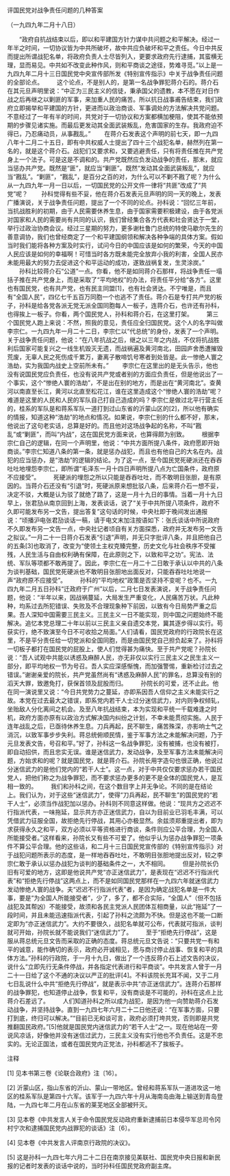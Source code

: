 评国民党对战争责任问题的几种答案

（一九四九年二月十八日）



　　“政府自抗战结束以后，即以和平建国方针力谋中共问题之和平解决。经过一年半之时间，一切协议皆为中共所破坏，故中共应负破坏和平之责任。今日中共反而提出所谓战犯名单，将政府负责人士尽皆列入，更要求政府先行逮捕，其蛮横无理，显而易见。中共如不改变此种作风，则和平商谈之途径，势难寻觅。”以上是一九四九年二月十三日国民党中央宣传部所发《特别宣传指示》中关于战争责任问题的全部论点。
　　这个论点，不是别人的，是第一名战争罪犯蒋介石的。蒋介石在其元旦声明里说：“中正为三民主义的信徒，秉承国父的遗教，本不愿在对日作战之后再继之以剿匪的军事，来加重人民的痛苦。所以抗日战事甫告结束，我们政府立即揭举和平建国的方针，更进而以政治商谈、军事调处的方法解决共党问题。不意经过了一年有半的时间，共党对于一切协议和方案都横加梗阻，使其不能依预期的步骤见诸实施。而最后更发动其全面武装叛乱，危害国家的生存。我政府迫不得已，乃忍痛动员，从事戡乱。”
　　在蒋介石发表这个声明的前七天，即一九四八年十二月二十五日，即有中共权威人士提出了四十三个战犯名单，赫然列在第一名的，就是这个蒋介石。战犯们又要求和，又要逃避责任，只有将责任推在共产党身上一个法子。可是这是不调和的。共产党既然应负发动战争的责任，那末，就应当惩办共产党。既然是“匪”，就应当“剿匪”。既然“发动其全面武装叛乱”，就应当“戡乱”。“剿匪”，“戡乱”，是百分之百的对，为什么可以不剿不戡了呢？为什么从一九四九年一月一日以后，一切国民党的公开文件一律将“共匪”改成了“共党”呢？
　　孙科觉得有些不妥，他在蒋介石发表元旦声明的同一天的晚上，发表广播演说，关于战争责任问题，提出了一个不同的论点。孙科说：“回忆三年前，当抗战胜利的初期，由于人民需要休养生息，由于国家需要积极建设，由于各党派对国家和人民的需要尚有共同的认识，我们曾经集合各方代表和社会贤达于一堂，举行过政治协商会议。经过三星期的努力，更多谢杜鲁门总统的特使马歇尔先生的善意调协，我们也曾经商定了一个和平建国纲领和解决各种争端的具体方案。假如当时我们能将各种方案及时实行，试问今日的中国应该是如何的繁荣，今天的中国人民应该是如何的幸福啊！可惜当时各方既未能完全放弃小我的利害，全国人民亦未能用最大的努力去促进这个和平运动的成功，遂致战祸复发，生灵涂炭。”
　　孙科比较蒋介石“公道”一点。你看，他不是如同蒋介石那样，将战争责任一塌括子推在共产党身上，而是采取了“平均地权”的办法，将责任平分给“各方”。这里也有国民党，也有共产党，也有民主同盟[1]，也有社会贤达。不宁唯是，而且有“全国人民”，四亿七千五百万同胞一个也逃不了责任。蒋介石是专打共产党的板子，孙科是给各党各派无党无派全国同胞每人一板子，连蒋介石，也许还有孙科，也得挨上一板子。你看，两个国民党人，孙科和蒋介石，在这里打架。
　　第三个国民党人跑上来说：不然，照我的意见，责任应全归国民党。这个人的名字叫做李宗仁。一九四九年一月二十二日，李宗仁以“代总统”的身份，发表了一个声明。关于战争责任问题，他说：“在八年抗战之后，继之以三年之内战，不仅将抗战胜利后国家可能复兴之一线生机毁灭无遗，而战祸遍及黄河南北，田园庐舍悉遭摧毁荒废，无辜人民之死伤成千累万，妻离子散啼饥号寒者到处皆是。此一惨绝人寰之浩劫，实为我国内战史上空前所未有。”
　　李宗仁在这里出的是无头告示，他也没有说国民党应负责任，也没有说共产党或者别的方面应负责任，但是他说出了一个事实，这个“惨绝人寰的浩劫”，不是出在别的地方，而是出在“黄河南北”。查黄河以南直至长江，黄河以北直至松花江，谁在这里造成这个“惨绝人寰的浩劫”呢？难道是这里的人民和人民的军队自己打自己造成的吗？李宗仁是做过北平行营主任的，桂系的军队是和蒋系军队一道打到过山东省的沂蒙山区的[2]，所以他有确实的情报，知道这种“浩劫”的地点和情况。如果说，李宗仁别的什么都不好，那末，他说出了这句老实话，总算是好的。而且他对这场战争起的名称，不叫“戡乱”或“剿匪”，而叫“内战”，这在国民党方面来说，也算得颇为别致。
　　根据李宗仁自己的逻辑，在同一个声明里，他说：“中共方面所提八条件，政府愿即开始商谈。”李宗仁知道八条的第一条，就是惩办战犯，而且也有他自己的大名在内。战犯的应当惩办，是“浩劫”的逻辑的结论。为了这一点，至今国民党死硬派还在吞吞吐吐地埋怨李宗仁，即所谓“毛泽东一月十四日声明所提八点为亡国条件，政府原不应接受”。
　　死硬派的埋怨之所以只能是吞吞吐吐，而不敢明目张胆，是有原因的。当蒋介石还没有“引退”时，死硬派原来想批驳八条，后来蒋介石一想不妥，决定不驳，大概是认为驳了就绝了路了，这是一月十九日的事情。当着一月十九日早上，张君劢从南京回到上海，发表谈话，说了“关于中共所提八项条件，政府不久即可能发布另一文告，提出答复”这句话的时候，中央社即于晚间发出通报说：“顷播沪电张君劢谈话一稿，请于电文末加注按语如下：张氏谈话中所说政府不久即发布另一文告一点，中央社记者顷自有关方面探悉，政府并无发布另一文告之拟议。”一月二十一日蒋介石发表“引退”声明，并无只字批评八条，并且把他自己的五条[3]也取消了，改变为“使领土主权克臻完整，历史文化与社会秩序不受摧残，人民生活与自由权利确有保障，在此原则之下，以致和平之功”。宪法、法统、军队等项都不敢再提了。因此，李宗仁在一月二十二日敢于承认以中共的八条为谈判基础，国民党死硬派也不敢明目张胆地出面反对，只能吞吞吐吐地说一声“政府原不应接受”。
　　孙科的“平均地权”政策是否坚持不变呢？也不。一九四九年二月五日孙科“迁政府于广州”以后，二月七日发表演说，关于战争责任问题，他说：“半年以来，因战祸蔓延，大局发生严重变化，人民痛苦万状。凡此种种，均系过去所犯错误、失败及不合理现象种下前因，以致有今日局势严重之后果。吾人深知中国需要三民主义。三民主义一日不能实现，则中国之问题始终不能解决。追忆本党总理二十年以前以三民主义亲自遗交本党，冀其逐步得以实行。苟获实行，绝不致演至今日不可收拾之局面。”人们请看，国民党政府的行政院长在这里，不是平分责任给一切党派和全国同胞，而是由国民党自己担负起来了。孙科将一切板子都打在国民党的屁股上，使人们觉得甚为痛快。至于共产党呢？孙院长说：“吾人试观中共能以诱惑及麻醉人民，亦无非仅以实行三民主义之民生主义一部分，即平均地权一节为号召。吾人实应深感惭愧，而加强警惕，重新检讨过去之错误。”谢谢亲爱的院长，共产党虽然尚有“诱惑及麻醉人民”的罪名，总算没有别的滔天大罪，致邀免打，获保首领及屁股而归。
　　孙院长的可爱，还不止此。他在同一演说里又说：“今日共党势力之蔓延，亦即系因吾人信仰之主义未能实行之故。本党在过去最大之错误，即系党内若干人士过分迷信武力，对内则争权倾轧，坐贻敌人分化离间之机会。及至八年抗战结束，本为实现和平统一千载难逢之时机，政府方面亦原有以政治方式解决国内纠纷之计划，不幸未能贯彻实施。人民于连年战乱之后，已亟待休养生息。刀兵再起，民不聊生，痛苦殊深，亦影响士气之消沉，以致军事步步失利。蒋总统俯顺民情，鉴于军事方法之未能解决问题，乃于元旦发表文告，号召和平。”好了，孙科这一名战争罪犯，没有被捕，也没有被打，即自动招供，而且忠实无误。谁是迷信武力，发动战争，及至军事方法未能解决问题，方始求和的呢？就是国民党，就是蒋介石。孙院长用字造句也很正确，他说过分迷信武力的是他们党内的“若干人士”。这一点，对于中共仅仅要求惩办若干国民党人，把他们称之为战争罪犯，而不要求惩办更多的更不是全体的国民党人，是互相一致的。
　　我们和孙科之间，在这个数目字上并无争论。不同的是在结论上。我们认为，对于这些“迷信武力”，使得“刀兵再起，民不聊生”的国民党的“若干人士”，必须当作战犯加以惩办。孙科则不同意这样做。他说：“现共方之迟迟不行指派代表，一味拖延，显示共方亦正迷信武力，自以为目前业已羽毛丰满，可以凭借武力征服全国，故拒绝先行停战，其用心亦极显然。余兹须郑重提出者，即为求获得永久之和平，双方必须以平等资格进行商谈，条件则应公平合理，为全国人所能接受者。”这样看来，孙院长又有些不可爱了。他似乎认为惩办战争罪犯一项条件不算公平合理。他的这些话，和二月十三日国民党宣传部的《特别宣传指示》对于战犯问题所表示的态度，是一样地吞吞吐吐，不敢明目张胆地提出反对，较之李宗仁敢于承认以惩办战犯为谈判的基础条件之一，大不相同。
　　但是孙院长仍旧有可爱的地方，这即是他说共产党“亦正迷信武力”，是表现在“迟迟不行指派代表”和“拒绝先行停战”这两点上，而不是如同国民党那样在一九四六年就迷信武力发动惨绝人寰的战争。夫“迟迟不行指派代表”者，是因为确定战犯名单是一件大事，要是“为全国人所能接受者”，少了，多了，都不合实际，“全国人”（但不包括战犯及其帮凶）不能接受，故须和各民主党派人民团体互相商量，以此“拖延”了一段时间，并且未能迅速指派代表，引起了孙科之流颇为不快。但是这也不能一口断定即为“亦正迷信武力”。大约不要很久，战犯名单就可公布，代表就可指派，谈判就可开始，孙院长就不能说我们“迷信武力”了。
　　至于“拒绝先行停战”，这是服从蒋总统元旦文告而采取的正确的态度。蒋总统元旦文告说：“只要共党一有和平的诚意，能作确切的表示，政府必开诚相见，愿与商讨停止战事、恢复和平的具体方法。”孙科的行政院，于一月十九日，做出了一个违反蒋介石上述文告的决议，说什么“立即先行无条件停战，并各指定代表进行和平商谈”。中共发言人曾于一月二十一日给了这个不通的决议以严正的批评[4]。不料该院长充耳不闻，又于二月七日乱说什么中共“拒绝先行停战”，就是表示中共“亦正迷信武力”。连蒋介石那样的战争罪犯，也知道停止战争，恢复和平，没有商谈是不可能的，孙科在这点上比蒋介石差远了。
　　人们知道孙科之所以成为战犯，是因为他一向赞助蒋介石发动战争，并坚持战争。直到一九四七年六月二十二日他还说：“在军事方面，只要打到底，终归可以解决。”“目前已无和谈可言，政府必须打垮共党，否则即是共党推翻国民政府。”[5]他就是国民党内迷信武力的“若干人士”之一。现在他站在一旁说风凉话，好像他并没有迷信过武力，三民主义没有实行他也不负责任。这是不忠实的。无论正国法，或者在国民党内正党法，孙科都逃不了挨板子。

注释


[1] 见本书第三卷《论联合政府》注〔16〕。

[2] 沂蒙山区，指山东省的沂山、蒙山一带地区。曾经和蒋系军队一道进攻这一地区的桂系军队是第四十六军。该军于一九四六年十月从海南岛由海上输送到青岛登陆，一九四七年二月在山东省的莱芜地区全部被歼灭。

[3] 见本卷《中共发言人关于命令国民党反动政府重新逮捕前日本侵华军总司令冈村宁次和逮捕国民党内战罪犯的谈话》注〔6〕。

[4] 见本卷《中共发言人评南京行政院的决议》。

[5] 这是孙科一九四七年六月二十二日在南京接见美联社、国民党中央日报和新民报的记者时发表的谈话中说的，当时孙科任国民党政府副主席。
